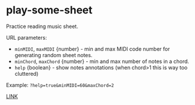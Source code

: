 # play-some-sheet

Practice reading music sheet.

URL parameters:

 * `minMIDI`, `maxMIDI` {number} - min and max MIDI code number for generating random sheet notes.
 * `minChord`, `maxChord` {number} - min and max number of notes in a chord.
 * `help` {boolean} - show notes annotations (when chord>1 this is way too cluttered)


Example: `?help=true&minMIDI=60&maxChord=2`

[LINK](http://fmilitao.github.io/learn-some-sheet/)
